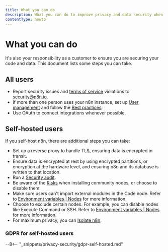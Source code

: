 ```yaml
---
title: What you can do
description: What you can do to improve privacy and data security when using n8n.
contentType: howto
---
```

<!-- vale off -->
# What you can do

It's also your responsibility as a customer to ensure you are securing your code and data. This document lists some steps you can take.

## All users

* Report security issues and [terms of service](https://n8n.io/legal/#terms) violations to security@n8n.io.
* If more than one person uses your n8n instance, set up [User management](/user-management/index.md) and follow the [Best practices](/user-management/best-practices.md).
* Use OAuth to connect integrations whenever possible.

## Self-hosted users

If you self-host n8n, there are additional steps you can take:

* Set up a reverse proxy to handle TLS, ensuring data is encrypted in transit.
* Ensure data is encrypted at rest by using encrypted partitions, or encryption at the hardware level, and ensuring n8n and its database is written to that location.
* Run a [Security audit](/hosting/securing/security-audit.md).
* Be aware of the [Risks](/integrations/community-nodes/risks.md) when installing community nodes, or choose to disable them.
* Make sure users can't import external modules in the Code node. Refer to [Environment variables | Nodes](/hosting/configuration/environment-variables.md#nodes) for more information.
* Choose to exclude certain nodes. For example, you can disable nodes like Execute Command or SSH. Refer to [Environment variables | Nodes](/hosting/configuration/environment-variables.md#nodes) for more information.
* For maximum privacy, you can [Isolate n8n](/hosting/configuration/configuration-examples/isolation.md).

### GDPR for self-hosted users

--8<-- "_snippets/privacy-security/gdpr-self-hosted.md"

<!-- vale on -->
